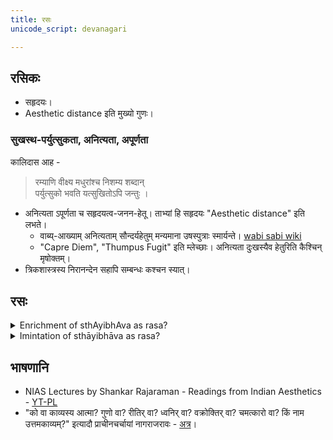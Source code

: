 ```yaml
---
title: रसः
unicode_script: devanagari

---
```

## रसिकः
- सहृदयः। 
- Aesthetic distance इति मुख्यो गुणः। 

### सुखस्थ-पर्युत्सुकता, अनित्यता, अपूर्णता
कालिदास आह - 

> रम्याणि वीक्ष्य मधुरांश्च निशम्य शब्दान्   
> पर्युत्सुको भवति यत्सुखितोऽपि जन्तुः ।

- अनित्यता ऽपूर्णता च सहृदयत्व-जनन-हेतू। ताभ्यां हि सहृदयः "Aesthetic distance" इति लभते। 
  - वाब्य्-आख्याम् अनित्यताम् सौन्दर्यहेतुम् मन्यमाना उषस्पुत्राः स्मार्यन्ते। [wabi sabi wiki](https://en.wikipedia.org/wiki/Wabi-sabi ) 
  - "Capre Diem", "Thumpus Fugit" इति म्लेच्छाः। अनित्यता दुःखस्यैव हेतुरिति कैश्चिन् मृषोक्तम्।
- त्रिकशास्त्रस्य निरानन्देन सहापि सम्बन्धः कश्चन स्यात्।

## रसः

<details><summary>Enrichment of sthAyibhAva as rasa?</summary>

lollaTa says that characters (eg. rAma) already has the sthāyibhāva (eg. sadness) before the vibhāva-s, vyabhicāribhāvas and anubhāvas "enrich" it. shankuka disagreed  -

- How can you discern sthāyibhāva without vibhāva, vyabhicāribhāvas and anubhāvas?
- If it were so, bharata would have dealt with sthāyibhāvas and then rasas. Separate definition of rasas would be superfluous.
- There would be innumerable gradations of rasa-s based on degree of enrichment.
  - If we say rasa is reached when there is utmost enrichment, 6 types of hAsya would not be possible.
  - Gradations in each of shRngAra-rasa's 10 stages would lead to infinite number of shRngAra-rasas.
- Despite continuous enrichment, how come shoka first is intense and then weakens?
- Inspite of other vibhāvas, vyabhicāribhāvas and anubhāvas enriching krodha, utsAha and rati, these sthāyibhāvas remain weak in the absence of amrSha, sthairya and sevA.
</details>

<details><summary>Imintation of sthāyibhāva as rasa?</summary>

Shankuka says: "Imitated sthāyibhāva, inferred from a combination of  vibhāvas, vyabhicāribhāvas and anubhāvas, is rasa."
</details>



## भाषणानि
- NIAS Lectures by Shankar Rajaraman - Readings from Indian Aesthetics - [YT-PL](https://www.youtube.com/playlist?list=PLY5EQMbaCa_UCDZ0jctE7f_chiUowNyno) 
- "को वा काव्यस्य आत्मा? गुणो वा? रीतिर् वा? ध्वनिर् वा? वक्रोक्तिर् वा? चमत्कारो वा? किं नाम उत्तमकाव्यम्?" इत्यादौ प्राचीनचर्चायां नागराजरावः \- [अत्र](https://archive.org/details/kAvyasya-AtmA)।

